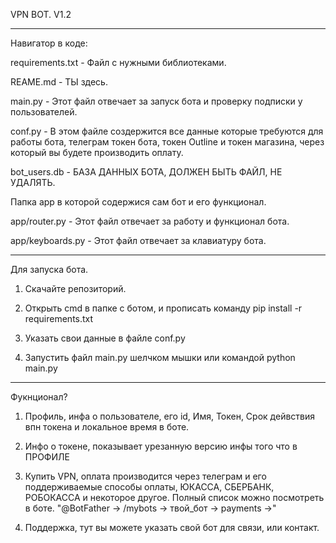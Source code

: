 VPN BOT. V1.2

------------------------------------------------------------------------------------------------------

Навигатор в коде:

requirements.txt - Файл с нужными библиотеками.

REAME.md - ТЫ здесь.

main.py - Этот файл отвечает за запуск бота и проверку подписки у пользователей.

conf.py - В этом файле создержится все данные которые требуются для работы бота, телеграм токен бота, токен Outline и токен магазина, через который вы будете производить оплату.

bot_users.db - БАЗА ДАННЫХ БОТА, ДОЛЖЕН БЫТЬ ФАЙЛ, НЕ УДАЛЯТЬ.

Папка app в которой содержися сам бот и его функционал.

app/router.py - Этот файл отвечает за работу и функционал бота.

app/keyboards.py - Этот файл отвечает за клавиатуру бота.

------------------------------------------------------------------------------------------------------

Для запуска бота.
1. Скачайте репозиторий.

2. Открыть cmd в папке с ботом, и прописать команду
pip install -r requirements.txt

3. Указать свои данные в файле conf.py

4. Запустить файл main.py шелчком мышки или командой python main.py

------------------------------------------------------------------------------------------------------

Фукнционал?
1. Профиль, инфа о пользователе, его id, Имя, Токен, Срок дейвствия впн токена и локальное время в боте.

2. Инфо о токене, показывает урезанную версию инфы того что в ПРОФИЛЕ

3. Купить VPN, оплата производится через телеграм и его поддерживаемые способы оплаты, ЮКАССА, СБЕРБАНК, РОБОКАССА и некоторое другое. Полный список можно посмотреть в боте.
"@BotFather -> /mybots -> твой_бот -> payments ->"

4. Поддержка, тут вы можете указать свой бот для связи, или контакт.
